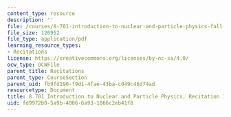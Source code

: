 ```yaml
---
content_type: resource
description: ''
file: /courses/8-701-introduction-to-nuclear-and-particle-physics-fall-2020/fd9972b05a9b40066a931066c2eb41f8_MIT8_701f20_rec10.pdf
file_size: 126952
file_type: application/pdf
learning_resource_types:
- Recitations
license: https://creativecommons.org/licenses/by-nc-sa/4.0/
ocw_type: OCWFile
parent_title: Recitations
parent_type: CourseSection
parent_uid: fb9fd190-f9d1-4fae-43ba-c049c46d74ad
resourcetype: Document
title: 8.701 Introduction to Nuclear and Particle Physics, Recitation 10
uid: fd9972b0-5a9b-4006-6a93-1066c2eb41f8
---
```

